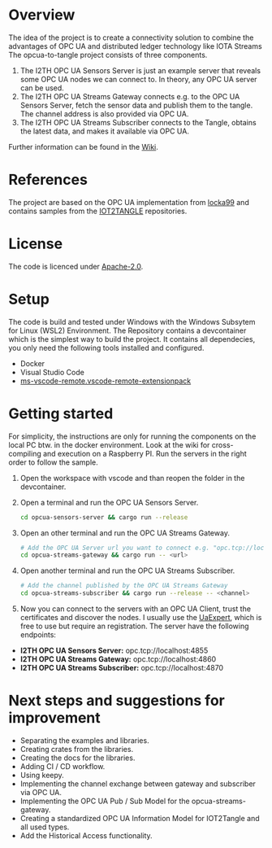 # Overview

The idea of the project is to create a connectivity solution to combine the advantages of OPC UA and distributed ledger technology like IOTA Streams The opcua-to-tangle project consists of three components.

1. The I2TH OPC UA Sensors Server is just an example server that reveals some OPC UA nodes we can connect to.​ In theory, any OPC UA server can be used.
1. The I2TH OPC UA Streams Gateway connects e.g. to the OPC UA Sensors Server, fetch the sensor data and publish them to the tangle. The channel address is also provided via OPC UA. 
1. The I2TH OPC UA Streams Subscriber connects to the Tangle, obtains the latest data, and makes it available via OPC UA.

Further information can be found in the [Wiki](https://github.com/hauju/opcua-to-tangle/wiki).

# References

The project are based on the OPC UA implementation from [locka99](https://github.com/locka99/opcua) and contains samples from the [IOT2TANGLE](https://github.com/iot2tangle) repositories.

# License

The code is licenced under [Apache-2.0](https://opensource.org/licenses/Apache-2.0).

# Setup

The code is build and tested under Windows with the Windows Subsytem for Linux (WSL2) Environment. The Repository contains a devcontainer which is the simplest way to build the project. It contains all dependecies, you only need the following tools installed and configured.

- Docker
- Visual Studio Code
- [ms-vscode-remote.vscode-remote-extensionpack](https://marketplace.visualstudio.com/items?itemName=ms-vscode-remote.vscode-remote-extensionpack)


# Getting started

For simplicity, the instructions are only for running the components on the local PC btw. in the docker environment. Look at the wiki for cross-compiling and execution on a Raspberry PI. Run the servers in the right order to follow the sample.

1. Open the workspace with vscode and than reopen the folder in the devcontainer.
1. Open a terminal and run the OPC UA Sensors Server.
    ```bash
    cd opcua-sensors-server && cargo run --release
    ```

1. Open an other terminal and run the OPC UA Streams Gateway.
    ```bash
    # Add the OPC UA Server url you want to connect e.g. "opc.tcp://localhost:4855"
    cd opcua-streams-gateway && cargo run -- <url>
    ```

1. Open another terminal and run the OPC UA Streams Subscriber.
    ```bash
    # Add the channel published by the OPC UA Streams Gateway
    cd opcua-streams-subscriber && cargo run --release -- <channel>
    ```
1. Now you can connect to the servers with an OPC UA Client, trust the certificates and discover the nodes. I usually use the [UaExpert](https://www.unified-automation.com/products/development-tools/uaexpert.html), which is free to use but require an registration. The server have the following endpoints:

- **I2TH OPC UA Sensors Server:** opc.tcp://localhost:4855
- **I2TH OPC UA Streams Gateway:** opc.tcp://localhost:4860
- **I2TH OPC UA Streams Subscriber:** opc.tcp://localhost:4870


# Next steps and suggestions for improvement

- Separating the examples and libraries.
- Creating crates from the libraries.
- Creating the docs for the libraries.
- Adding CI / CD workflow.
- Using keepy.
- Implementing the channel exchange between gateway and subscriber via OPC UA.
- Implementing the OPC UA Pub / Sub Model for the opcua-streams-gateway.
- Creating a standardized OPC UA Information Model for IOT2Tangle and all used types.
- Add the Historical Access functionality.
